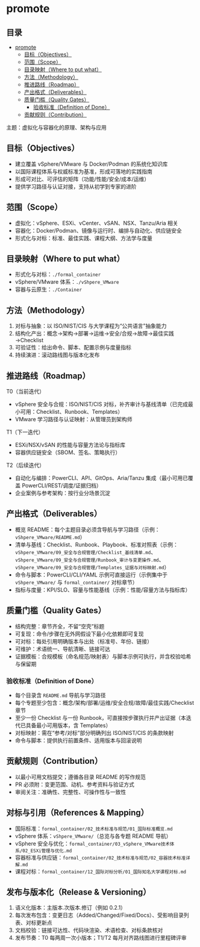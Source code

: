 # promote

## 目录

- [promote](#promote)
  - [目标（Objectives）](#目标objectives)
  - [范围（Scope）](#范围scope)
  - [目录映射（Where to put what）](#目录映射where-to-put-what)
  - [方法（Methodology）](#方法methodology)
  - [推进路线（Roadmap）](#推进路线roadmap)
  - [产出格式（Deliverables）](#产出格式deliverables)
  - [质量门槛（Quality Gates）](#质量门槛quality-gates)
    - [验收标准（Definition of Done）](#验收标准definition-of-done)
  - [贡献规则（Contribution）](#贡献规则contribution)

主题：虚拟化与容器化的原理、架构与应用

## 目标（Objectives）

- 建立覆盖 vSphere/VMware 与 Docker/Podman 的系统化知识库
- 以国际课程体系与权威标准为基准，形成可落地的实践指南
- 形成可对比、可评估的矩阵（功能/性能/安全/成本/运维）
- 提供学习路径与认证对接，支持从初学到专家的进阶

## 范围（Scope）

- 虚拟化：vSphere、ESXi、vCenter、vSAN、NSX、Tanzu/Aria 相关
- 容器化：Docker/Podman、镜像与运行时、编排与自动化、供应链安全
- 形式化与对标：标准、最佳实践、课程大纲、方法学与度量

## 目录映射（Where to put what）

- 形式化与对标：`./formal_container`
- vSphere/VMware 体系：`./vShpere_VMware`
- 容器与云原生：`./Container`

## 方法（Methodology）

1. 对标与抽象：以 ISO/NIST/CIS 与大学课程为“公共语言”抽象能力
2. 结构化产出：概念→架构→部署→运维→安全/合规→故障→最佳实践→Checklist
3. 可验证性：给出命令、脚本、配置示例与度量指标
4. 持续演进：滚动路线图与版本化发布

## 推进路线（Roadmap）

T0（当前迭代）

- vSphere 安全与合规：ISO/NIST/CIS 对标，补齐审计与基线清单（已完成最小可用：Checklist、Runbook、Templates）
- VMware 学习路径与认证映射：从管理员到架构师

T1（下一迭代）

- ESXi/NSX/vSAN 的性能与容量方法论与指标库
- 容器供应链安全（SBOM、签名、策略执行）

T2（后续迭代）

- 自动化与编排：PowerCLI、API、GitOps、Aria/Tanzu 集成（最小可用已覆盖 PowerCLI/REST/调度/证据归档）
- 企业案例与参考架构：按行业分场景沉淀

## 产出格式（Deliverables）

- 概览 README：每个主题目录必须含导航与学习路径（示例：`vShpere_VMware/README.md`）
- 清单与基线：Checklist、Runbook、Playbook、标准对照表（示例：`vShpere_VMware/09_安全与合规管理/Checklist_基线清单.md`、`vShpere_VMware/09_安全与合规管理/Runbook_审计与变更操作.md`、`vShpere_VMware/09_安全与合规管理/Templates_证据与对标映射.md`）
- 命令与脚本：PowerCLI/CLI/YAML 示例可直接运行（示例集中于 `vShpere_VMware/` 与 `formal_container/` 对标章节）
- 指标与度量：KPI/SLO、容量与性能基线（示例：性能/容量方法与指标库）

## 质量门槛（Quality Gates）

- 结构完整：章节齐全，不留“空壳”标题
- 可复现：命令/步骤在无外网假设下最小化依赖即可复现
- 可对标：每处引用明确版本与出处（标准号、年份、链接）
- 可维护：术语统一、导航清晰、链接可达
- 证据模板：合规模板（命名规范/映射表）与脚本示例可执行，并含校验哈希与保留期

### 验收标准（Definition of Done）

- 每个目录含 `README.md` 导航与学习路径
- 每个专题至少包含：概念/架构/部署/运维/安全合规/故障/最佳实践/Checklist 章节
- 至少一份 Checklist 与一份 Runbook，可直接按步骤执行并产出证据（本迭代已具备最小可用版本，含 Templates）
- 对标映射：需在“参考/对标”部分明确列出 ISO/NIST/CIS 的条款映射
- 命令与脚本：提供执行前置条件、适用版本与回滚说明

## 贡献规则（Contribution）

- 以最小可用文档提交；遵循各目录 README 的写作规范
- PR 必须附：变更范围、动机、参考资料与验证方式
- 审阅关注：准确性、完整性、可操作性与一致性

## 对标与引用（References & Mapping）

- 国际标准：`formal_container/02_技术标准与规范/01_国际标准概览.md`
- vSphere 体系：`vShpere_VMware/`（总览与各专题 README 导航）
- vSphere 安全与优化：`formal_container/03_vSphere_VMware技术体系/02_ESXi管理与优化.md`
- 容器标准与供应链：`formal_container/02_技术标准与规范/02_容器技术标准详解.md`
- 课程对标：`formal_container/12_国际对标分析/01_国际知名大学课程对标.md`

## 发布与版本化（Release & Versioning）

1. 语义化版本：主版本.次版本.修订（例如 0.2.1）
2. 每次发布包含：变更日志（Added/Changed/Fixed/Docs）、受影响目录列表、对标更新点
3. 文档校验：链接可达性、代码块渲染、术语检查、对标条款核对
4. 发布节奏：T0 每两周一次小版本；T1/T2 每月对齐路线图进行里程碑评审
